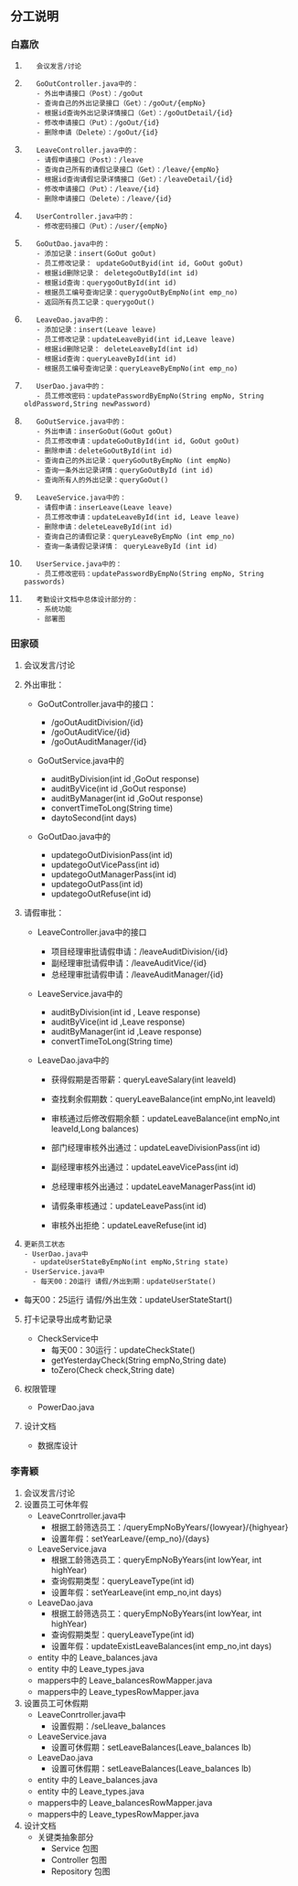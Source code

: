## 分工说明

### 白嘉欣  

1.        会议发言/讨论  
2.        GoOutController.java中的：
          - 外出申请接口（Post）：/goOut
          - 查询自己的外出记录接口（Get）：/goOut/{empNo}
          - 根据id查询外出记录详情接口（Get）：/goOutDetail/{id}
          - 修改申请接口（Put）：/goOut/{id}
          - 删除申请（Delete）：/goOut/{id}
3.        LeaveController.java中的：
          - 请假申请接口（Post）：/leave
          - 查询自己所有的请假记录接口（Get）：/leave/{empNo}
          - 根据id查询请假记录详情接口（Get）：/leaveDetail/{id}
          - 修改申请接口（Put）：/leave/{id}
          - 删除申请接口（Delete）：/leave/{id}
4.        UserController.java中的：
          - 修改密码接口（Put）：/user/{empNo}
5.        GoOutDao.java中的：
          - 添加记录：insert(GoOut goOut)
          - 员工修改记录： updateGoOutByid(int id, GoOut goOut)
          - 根据id删除记录： deletegoOutById(int id) 
          - 根据id查询：querygoOutById(int id) 
          - 根据员工编号查询记录：querygoOutByEmpNo(int emp_no)
          - 返回所有员工记录：querygoOut() 
6.        LeaveDao.java中的：
          - 添加记录：insert(Leave leave)
          - 员工修改记录：updateLeaveByid(int id,Leave leave)
          - 根据id删除记录： deleteLeaveById(int id)
          - 根据id查询：queryLeaveById(int id)
          - 根据员工编号查询记录：queryLeaveByEmpNo(int emp_no)
7.        UserDao.java中的：
          - 员工修改密码：updatePasswordByEmpNo(String empNo, String oldPassword,String newPassword)
8.        GoOutService.java中的：
          - 外出申请：inserGoOut(GoOut goOut)
          - 员工修改申请：updateGoOutById(int id, GoOut goOut)
          - 删除申请：deleteGoOutById(int id)
          - 查询自己的外出记录：queryGoOutByEmpNo (int empNo)
          - 查询一条外出记录详情：queryGoOutById (int id)
          - 查询所有人的外出记录：queryGoOut()
9.        LeaveService.java中的：
          - 请假申请：inserLeave(Leave leave)
          - 员工修改申请：updateLeaveById(int id, Leave leave)
          - 删除申请：deleteLeaveById(int id)
          - 查询自己的请假记录：queryLeaveByEmpNo (int emp_no)
          - 查询一条请假记录详情： queryLeaveById (int id)
10.        UserService.java中的：
           - 员工修改密码：updatePasswordByEmpNo(String empNo, String passwords)
11.        考勤设计文档中总体设计部分的：
           - 系统功能
           - 部署图

### 田家硕

1. 会议发言/讨论  
2. 外出审批：

   - GoOutController.java中的接口：
     - /goOutAuditDivision/{id}
     - /goOutAuditVice/{id}
     - /goOutAuditManager/{id}
   
   - GoOutService.java中的  
   
     - auditByDivision(int id ,GoOut response)
     - auditByVice(int id ,GoOut response)
     - auditByManager(int id ,GoOut response)
     - convertTimeToLong(String time)
     - daytoSecond(int days)
   - GoOutDao.java中的
     - updategoOutDivisionPass(int id)
     - updategoOutVicePass(int id)
     - updategoOutManagerPass(int id)
     - updategoOutPass(int id)
     - updategoOutRefuse(int id)
3. 请假审批：

   - LeaveController.java中的接口
     - 项目经理审批请假申请：/leaveAuditDivision/{id}
     - 副经理审批请假申请：/leaveAuditVice/{id}
     - 总经理审批请假申请：/leaveAuditManager/{id}

   - LeaveService.java中的

     - auditByDivision(int id , Leave response)
     - auditByVice(int id ,Leave response)
     - auditByManager(int id ,Leave response)
     - convertTimeToLong(String time)
   - LeaveDao.java中的
     

     - 获得假期是否带薪：queryLeaveSalary(int leaveId)

     - 
       查找剩余假期数：queryLeaveBalance(int empNo,int leaveId)
     
     - 审核通过后修改假期余额：updateLeaveBalance(int empNo,int leaveId,Long balances)
     
     - 部门经理审核外出通过：updateLeaveDivisionPass(int id)
     
     - 副经理审核外出通过：updateLeaveVicePass(int id)
     
     - 总经理审核外出通过：updateLeaveManagerPass(int id)
     
     - 请假条审核通过：updateLeavePass(int id)
     
     - 审核外出拒绝：updateLeaveRefuse(int id)
4.     更新员工状态
       - UserDao.java中 
         - updateUserStateByEmpNo(int empNo,String state)
       - UserService.java中
         - 每天00：20运行 请假/外出到期：updateUserState()
  - 每天00：25运行 请假/外出生效：updateUserStateStart()
    
5. 打卡记录导出成考勤记录
   - CheckService中
     - 每天00：30运行：updateCheckState()
     - getYesterdayCheck(String empNo,String date)
     - toZero(Check check,String date)
6. 权限管理
   - PowerDao.java

6. 设计文档
   - 数据库设计

### 李青颖

1. 会议发言/讨论  
2. 设置员工可休年假
   - LeaveConrtroller.java中
     - 根据工龄筛选员工：/queryEmpNoByYears/{lowyear}/{highyear}
     - 设置年假：setYearLeave/{emp_no}/{days}
   - LeaveService.java
     - 根据工龄筛选员工：queryEmpNoByYears(int lowYear, int highYear)
     - 查询假期类型：queryLeaveType(int id)
     - 设置年假：setYearLeave(int emp_no,int days)
   - LeaveDao.java
     - 根据工龄筛选员工：queryEmpNoByYears(int lowYear, int highYear)
     - 查询假期类型：queryLeaveType(int id)
     - 设置年假：updateExistLeaveBalances(int emp_no,int days)
   - entity 中的 Leave_balances.java
   - entity 中的 Leave_types.java
   - mappers中的 Leave_balancesRowMapper.java
   - mappers中的 Leave_typesRowMapper.java
3. 设置员工可休假期
   - LeaveConrtroller.java中
     - 设置假期：/seLleave_balances
   - LeaveService.java
     - 设置可休假期：setLeaveBalances(Leave_balances lb)
   - LeaveDao.java
     - 设置可休假期：setLeaveBalances(Leave_balances lb)
   - entity 中的 Leave_balances.java
   - entity 中的 Leave_types.java
   - mappers中的 Leave_balancesRowMapper.java
   - mappers中的 Leave_typesRowMapper.java
4. 设计文档
   - 关键类抽象部分
     - Service 包图
     - Controller 包图
     - Repository 包图